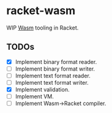 # racket-wasm

WIP [Wasm] tooling in Racket.

## TODOs

* [x] Implement binary format reader.
* [ ] Implement binary format writer.
* [ ] Implement text format reader.
* [ ] Implement text format writer.
* [x] Implement validation.
* [ ] Implement VM.
* [ ] Implement Wasm->Racket compiler.

[Wasm]: https://webassembly.org/
